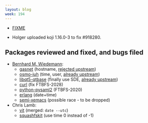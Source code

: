 ```yaml
---
layout: blog
week: 194
---
```


* [FIXME](https://bugs.debian.org/918480)

* Holger uploaded koji 1.16.0-3 to fix #918280.

## Packages reviewed and fixed, and bugs filed

* [Bernhard M. Wiedemann](https://lizards.opensuse.org/author/bmwiedemann/):
    * [gasnet](https://build.opensuse.org/request/show/663288) (hostname, [rejected upstream](https://bitbucket.org/berkeleylab/gasnet/pull-requests/253/allow-to-not-store-build-date-user-and/diff))
    * [osmo-iuh](https://build.opensuse.org/request/show/663349) (time, user, [already upstream](https://gerrit.osmocom.org/#/c/osmo-iuh/+/9387))
    * [libqt5-qtbase](https://build.opensuse.org/request/show/663360) (finally use SDE, [already upstream](https://codereview.qt-project.org/243636))
    * [curl](https://github.com/curl/curl/pull/3443) (fix FTBFS-2028)
    * [python-pysaml2](https://github.com/IdentityPython/pysaml2/pull/581) (FTBFS-2020)
    * [erlang](https://bugzilla.opensuse.org/show_bug.cgi?id=1120947) (date+time)
    * [semi-xemacs](https://bugzilla.opensuse.org/show_bug.cgi?id=1120942) (possible race - to be dropped)
* Chris Lamb:
    * [vit](https://github.com/scottkosty/vit/pull/161) (merged: `date --utc`)
    * [squashfskit](https://github.com/squashfskit/squashfskit/pull/2) (use time 0 instead of -1)
